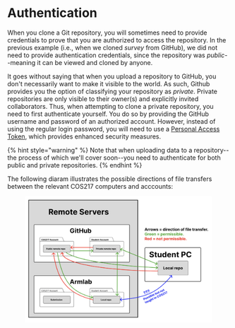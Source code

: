 # Authentication

When you clone a Git repository, you will sometimes need to provide credentials to prove that you are authorized to access the repository. In the previous example (i.e., when we cloned _survey_ from GitHub), we did not need to provide authentication credentials, since the repository was _public_--meaning it can be viewed and cloned by anyone.

It goes without saying that when you upload a repository to GitHub, you don't necessarily want to make it visible to the world. As such, Github provides you the option of classifying your repository as _private_. Private repositories are only visible to their owner(s) and explicitly invited collaborators. Thus, when attempting to clone a private repository, you need to first authenticate yourself. You do so by providing the GitHub username and password of an authorized account. However, instead of using the regular login password, you will need to use a [Personal Access Token](../../appendices/git-installation.md#generating-a-github-personal-access-token), which provides enhanced security measures.

{% hint style="warning" %}
Note that when uploading data to a repository--the process of which we'll cover soon--you need to authenticate for both public and private repositories.&#x20;
{% endhint %}

The following diaram illustrates the possible directions of file transfers between the relevant COS217 computers and acccounts:

<figure><img src="../../.gitbook/assets/Screenshot 2023-05-01 at 2.35.17 PM.png" alt=""><figcaption></figcaption></figure>
